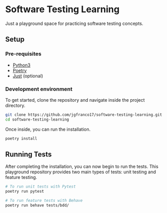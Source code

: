 # Software Testing Learning

Just a playground space for practicing software testing concepts.

## Setup

### Pre-requisites

- [Python3](https://www.python.org/downloads/)
- [Poetry](https://python-poetry.org/)
- [Just](https://github.com/casey/just) (optional)

### Development environment

To get started, clone the repository and navigate inside the project directory.

```bash
git clone https://github.com/jgfranco17/software-testing-learning.git
cd software-testing-learning
```

Once inside, you can run the installation.

```bash
poetry install
```

## Running Tests

After completing the installation, you can now begin to run the tests. This playground repository
provides two main types of tests: unit testing and feature testing.

```bash
# To run unit tests with Pytest
poetry run pytest

# To run feature tests with Behave
poetry run behave tests/bdd/
```
